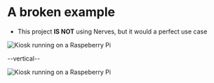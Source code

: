 # A broken example

* This project **IS NOT** using Nerves, but it would a perfect use case

![Kiosk running on a Raspeberry Pi](/slides/images/toilet-raspbian.jpg) <!-- .element: class="inline-block mx-auto w-full object-cover md:h-full md:w-48" -->

--vertical--
<!-- .slide: data-background="black" -->

![Kiosk running on a Raspeberry Pi](/slides/images/toilet-raspbian-detail.jpg) <!--  .element: class="w-full" --> 